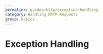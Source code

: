 ```yaml
---
permalink: guides/http/exception-handling
category: Handling HTTP Requests
group: Basics
---
```


# Exception Handling
